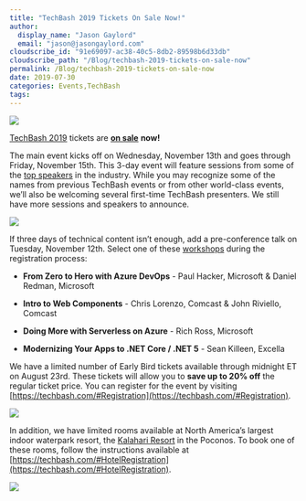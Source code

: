 ```yaml
---
title: "TechBash 2019 Tickets On Sale Now!"
author: 
  display_name: "Jason Gaylord"
  email: "jason@jasongaylord.com"
cloudscribe_id: "91e69097-ac38-40c5-8db2-89598b6d33db"
cloudscribe_path: "/Blog/techbash-2019-tickets-on-sale-now"
permalink: /Blog/techbash-2019-tickets-on-sale-now
date: 2019-07-30
categories: Events,TechBash
tags: 
---
```


![](https://cdn.jasongaylord.com/images/2019/07/30/techbash2019.png)

[TechBash 2019](https://techbash.com) tickets are [**on sale**](https://techbash.com/#Registration) **now!** 

The main event kicks off on Wednesday, November 13th and goes through Friday, November 15th. This 3-day event will feature sessions from some of the [top speakers](https://techbash.com/#Speakers) in the industry. While you may recognize some of the names from previous TechBash events or from other world-class events, we’ll also be welcoming several first-time TechBash presenters. We still have more sessions and speakers to announce.

![](https://cdn.jasongaylord.com/images/2019/07/30/20181004_094314.jpg)

If three days of technical content isn’t enough, add a pre-conference talk on Tuesday, November 12th. Select one of these [workshops](https://techbash.com/#Workshops) during the registration process: 

*   **From Zero to Hero with Azure DevOps** - Paul Hacker, Microsoft & Daniel Redman, Microsoft 

*   **Intro to Web Components** - Chris Lorenzo, Comcast & John Riviello, Comcast 

*   **Doing More with Serverless on Azure** - Rich Ross, Microsoft 

*   **Modernizing Your Apps to .NET Core / .NET 5** - Sean Killeen, Excella

We have a limited number of Early Bird tickets available through midnight ET on August 23rd. These tickets will allow you to **save up to 20% off** the regular ticket price. You can register for the event by visiting [https://techbash.com/#Registration](https://techbash.com/#Registration). 

![](https://cdn.jasongaylord.com/images/2019/07/30/session2016.jpg)

In addition, we have limited rooms available at North America’s largest indoor waterpark resort, the [Kalahari Resort](https://www.kalahariresorts.com/pennsylvania) in the Poconos. To book one of these rooms, follow the instructions available at [https://techbash.com/#HotelRegistration](https://techbash.com/#HotelRegistration). 

![](https://cdn.jasongaylord.com/images/2019/07/30/20181005_183119.jpg)
